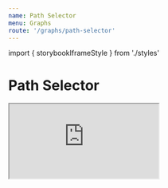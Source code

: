 ```yaml
---
name: Path Selector
menu: Graphs
route: '/graphs/path-selector'
---
```


import { storybookIframeStyle } from './styles'

# Path Selector

<iframe style={storybookIframeStyle} src="https://sgrishchenko.github.io/reselect-utils/storybook/iframe.html?id=createpathselector--example"></iframe>
